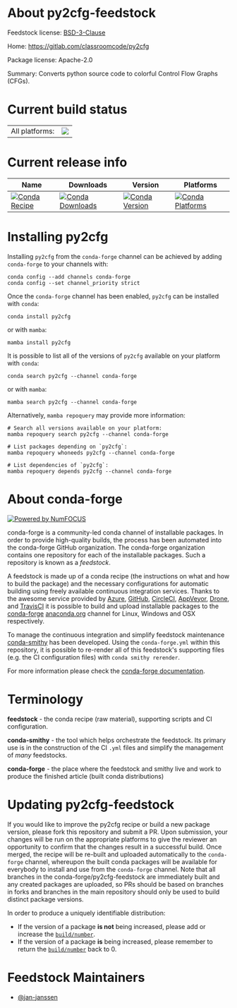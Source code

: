 About py2cfg-feedstock
======================

Feedstock license: [BSD-3-Clause](https://github.com/conda-forge/py2cfg-feedstock/blob/main/LICENSE.txt)

Home: https://gitlab.com/classroomcode/py2cfg

Package license: Apache-2.0

Summary: Converts python source code to colorful Control Flow Graphs (CFGs).

Current build status
====================


<table><tr><td>All platforms:</td>
    <td>
      <a href="https://dev.azure.com/conda-forge/feedstock-builds/_build/latest?definitionId=22600&branchName=main">
        <img src="https://dev.azure.com/conda-forge/feedstock-builds/_apis/build/status/py2cfg-feedstock?branchName=main">
      </a>
    </td>
  </tr>
</table>

Current release info
====================

| Name | Downloads | Version | Platforms |
| --- | --- | --- | --- |
| [![Conda Recipe](https://img.shields.io/badge/recipe-py2cfg-green.svg)](https://anaconda.org/conda-forge/py2cfg) | [![Conda Downloads](https://img.shields.io/conda/dn/conda-forge/py2cfg.svg)](https://anaconda.org/conda-forge/py2cfg) | [![Conda Version](https://img.shields.io/conda/vn/conda-forge/py2cfg.svg)](https://anaconda.org/conda-forge/py2cfg) | [![Conda Platforms](https://img.shields.io/conda/pn/conda-forge/py2cfg.svg)](https://anaconda.org/conda-forge/py2cfg) |

Installing py2cfg
=================

Installing `py2cfg` from the `conda-forge` channel can be achieved by adding `conda-forge` to your channels with:

```
conda config --add channels conda-forge
conda config --set channel_priority strict
```

Once the `conda-forge` channel has been enabled, `py2cfg` can be installed with `conda`:

```
conda install py2cfg
```

or with `mamba`:

```
mamba install py2cfg
```

It is possible to list all of the versions of `py2cfg` available on your platform with `conda`:

```
conda search py2cfg --channel conda-forge
```

or with `mamba`:

```
mamba search py2cfg --channel conda-forge
```

Alternatively, `mamba repoquery` may provide more information:

```
# Search all versions available on your platform:
mamba repoquery search py2cfg --channel conda-forge

# List packages depending on `py2cfg`:
mamba repoquery whoneeds py2cfg --channel conda-forge

# List dependencies of `py2cfg`:
mamba repoquery depends py2cfg --channel conda-forge
```


About conda-forge
=================

[![Powered by
NumFOCUS](https://img.shields.io/badge/powered%20by-NumFOCUS-orange.svg?style=flat&colorA=E1523D&colorB=007D8A)](https://numfocus.org)

conda-forge is a community-led conda channel of installable packages.
In order to provide high-quality builds, the process has been automated into the
conda-forge GitHub organization. The conda-forge organization contains one repository
for each of the installable packages. Such a repository is known as a *feedstock*.

A feedstock is made up of a conda recipe (the instructions on what and how to build
the package) and the necessary configurations for automatic building using freely
available continuous integration services. Thanks to the awesome service provided by
[Azure](https://azure.microsoft.com/en-us/services/devops/), [GitHub](https://github.com/),
[CircleCI](https://circleci.com/), [AppVeyor](https://www.appveyor.com/),
[Drone](https://cloud.drone.io/welcome), and [TravisCI](https://travis-ci.com/)
it is possible to build and upload installable packages to the
[conda-forge](https://anaconda.org/conda-forge) [anaconda.org](https://anaconda.org/)
channel for Linux, Windows and OSX respectively.

To manage the continuous integration and simplify feedstock maintenance
[conda-smithy](https://github.com/conda-forge/conda-smithy) has been developed.
Using the ``conda-forge.yml`` within this repository, it is possible to re-render all of
this feedstock's supporting files (e.g. the CI configuration files) with ``conda smithy rerender``.

For more information please check the [conda-forge documentation](https://conda-forge.org/docs/).

Terminology
===========

**feedstock** - the conda recipe (raw material), supporting scripts and CI configuration.

**conda-smithy** - the tool which helps orchestrate the feedstock.
                   Its primary use is in the construction of the CI ``.yml`` files
                   and simplify the management of *many* feedstocks.

**conda-forge** - the place where the feedstock and smithy live and work to
                  produce the finished article (built conda distributions)


Updating py2cfg-feedstock
=========================

If you would like to improve the py2cfg recipe or build a new
package version, please fork this repository and submit a PR. Upon submission,
your changes will be run on the appropriate platforms to give the reviewer an
opportunity to confirm that the changes result in a successful build. Once
merged, the recipe will be re-built and uploaded automatically to the
`conda-forge` channel, whereupon the built conda packages will be available for
everybody to install and use from the `conda-forge` channel.
Note that all branches in the conda-forge/py2cfg-feedstock are
immediately built and any created packages are uploaded, so PRs should be based
on branches in forks and branches in the main repository should only be used to
build distinct package versions.

In order to produce a uniquely identifiable distribution:
 * If the version of a package **is not** being increased, please add or increase
   the [``build/number``](https://docs.conda.io/projects/conda-build/en/latest/resources/define-metadata.html#build-number-and-string).
 * If the version of a package **is** being increased, please remember to return
   the [``build/number``](https://docs.conda.io/projects/conda-build/en/latest/resources/define-metadata.html#build-number-and-string)
   back to 0.

Feedstock Maintainers
=====================

* [@jan-janssen](https://github.com/jan-janssen/)

